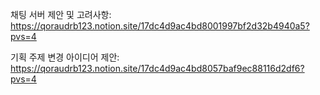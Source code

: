 채팅 서버 제안 및 고려사항: https://qoraudrb123.notion.site/17dc4d9ac4bd8001997bf2d32b4940a5?pvs=4

기획 주제 변경 아이디어 제안: https://qoraudrb123.notion.site/17dc4d9ac4bd8057baf9ec88116d2df6?pvs=4
